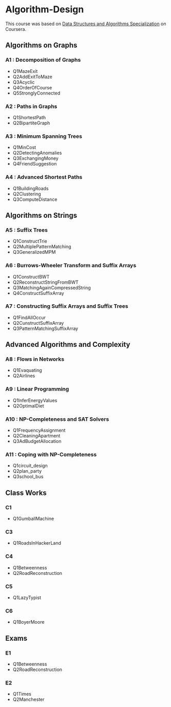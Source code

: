 # Algorithm-Design


This course was based on [Data Structures and Algorithms Specialization](https://www.coursera.org/specializations/data-structures-algorithms) on Coursera.


## Algorithms on Graphs

### A1 : Decomposition of Graphs

- Q1MazeExit
- Q2AddExitToMaze
- Q3Acyclic
- Q4OrderOfCourse
- Q5StronglyConnected


### A2 : Paths in Graphs

- Q1ShortestPath
- Q2BipartiteGraph



### A3 : Minimum Spanning Trees

- Q1MinCost
- Q2DetectingAnomalies
- Q3ExchangingMoney
- Q4FriendSuggestion


### A4 : Advanced Shortest Paths

- Q1BuildingRoads
- Q2Clustering
- Q3ComputeDistance

## Algorithms on Strings

### A5 : Suffix Trees

- Q1ConstructTrie
- Q2MultiplePatternMatching
- Q3GeneralizedMPM



### A6 : Burrows-Wheeler Transform and Suffix Arrays

- Q1ConstructBWT
- Q2ReconstructStringFromBWT
- Q3MatchingAgainCompressedString
- Q4ConstructSuffixArray


### A7 : Constructing Suffix Arrays and Suffix Trees

- Q1FindAllOccur
- Q2CunstructSuffixArray
- Q3PatternMatchingSuffixArray

## Advanced Algorithms and Complexity

### A8 : Flows in Networks

- Q1Evaquating
- Q2Airlines



### A9 : Linear Programming

- Q1InferEnergyValues
- Q2OptimalDiet


### A10 : NP-Completeness and SAT Solvers

- Q1FrequencyAssignment
- Q2CleaningApartment
- Q3AdBudgetAllocation



### A11 : Coping with NP-Completeness

- Q1circuit_design
- Q2plan_party
- Q3school_bus



## Class Works

### C1

- Q1GumballMachine

### C3

- Q1RoadsInHackerLand



### C4

- Q1Betweenness
- Q2RoadReconstruction


### C5

- Q1LazyTypist



### C6

- Q1BoyerMoore


## Exams

### E1

- Q1Betweenness
- Q2RoadReconstruction



### E2

- Q1Times
- Q2Manchester
